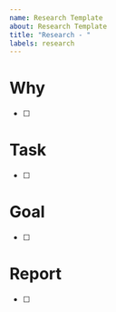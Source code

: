 ```yaml
---
name: Research Template
about: Research Template
title: "Research - "
labels: research
---
```


# Why

- [ ]

# Task

- [ ] 

# Goal

- [ ] 

# Report

- [ ] 
